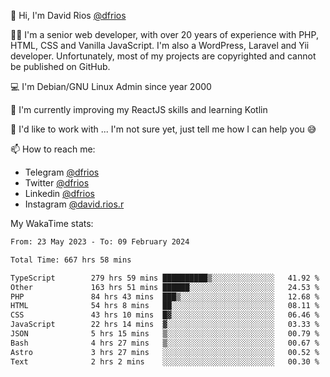 👋 Hi, I'm David Rios [@dfrios](https://github.com/dfrios)

👨‍💻 I'm a senior web developer, with over 20 years of experience with PHP, HTML, CSS and Vanilla JavaScript. I'm also a WordPress, Laravel and Yii developer. Unfortunately, most of my projects are copyrighted and cannot be published on GitHub.

💻 I'm Debian/GNU Linux Admin since year 2000

🌱 I'm currently improving my ReactJS skills and learning Kotlin

💞️ I'd like to work with ... I'm not sure yet, just tell me how I can help you 😅


📫 How to reach me:
* Telegram [@dfrios](https://t.me/dfrios)
* Twitter [@dfrios](https://twitter.com/dfrios)
* Linkedin [@dfrios](https://linkedin.com/in/dfrios)
* Instagram [@david.rios.r](https://instagram.com/david.rios.r)



My WakaTime stats:
<!--START_SECTION:waka-->

```txt
From: 23 May 2023 - To: 09 February 2024

Total Time: 667 hrs 58 mins

TypeScript        279 hrs 59 mins ██████████▒░░░░░░░░░░░░░░   41.92 %
Other             163 hrs 51 mins ██████░░░░░░░░░░░░░░░░░░░   24.53 %
PHP               84 hrs 43 mins  ███▒░░░░░░░░░░░░░░░░░░░░░   12.68 %
HTML              54 hrs 8 mins   ██░░░░░░░░░░░░░░░░░░░░░░░   08.11 %
CSS               43 hrs 10 mins  █▓░░░░░░░░░░░░░░░░░░░░░░░   06.46 %
JavaScript        22 hrs 14 mins  ▓░░░░░░░░░░░░░░░░░░░░░░░░   03.33 %
JSON              5 hrs 15 mins   ▒░░░░░░░░░░░░░░░░░░░░░░░░   00.79 %
Bash              4 hrs 27 mins   ▒░░░░░░░░░░░░░░░░░░░░░░░░   00.67 %
Astro             3 hrs 27 mins   ░░░░░░░░░░░░░░░░░░░░░░░░░   00.52 %
Text              2 hrs 2 mins    ░░░░░░░░░░░░░░░░░░░░░░░░░   00.30 %
```

<!--END_SECTION:waka-->
